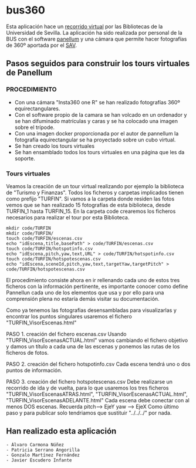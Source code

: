 # bus360

Esta aplicación hace un [recorrido virtual](https://bus.us.es/bus360) por las Bibliotecas de la Universidad de Sevilla.
La aplicación ha sido realizada por personal de la BUS con el software [panellum](https://pannellum.org/) y una cámara que permite hacer fotografías de 360º aportada por el [SAV](http://sav.us.es/).


## Pasos seguidos para construir los tours virtuales de Panellum

### PROCEDIMIENTO
- Con una cámara "Insta360 one R" se han realizado fotografías 360º equirectangulares.
- Con el software propio de la camara se han volcado en un ordenador y se han difuminado matrículas y caras y se ha colocado una imagen sobre el trípode.
- Con una imagen docker proporcionada por el autor de pannellum la fotografía equirectangular se ha proyectado sobre un cubo virtual.
- Se han creado los tours virtuales
- Se han ensamblado todos los tours virtuales en una página que les da soporte.

### Tours virtuales
Veamos la creación de un tour virtual realizando  por ejemplo la biblioteca de "Turismo y Finanzas". Todos los ficheros y carpetas implicados tienen como prefijo "TURFIN".
Si vamos a la carpeta donde residen las fotos vemos que se han realizado 15 fotografías de esta biblioteca, desde TURFIN_1 hasta TURFIN_15.
En la carpeta code crearemos los ficheros necesarios para realizar el tour por esta Biblioteca.

```
mkdir code/TURFIN
mkdir code/TURFIN/
touch code/TURFIN/escenas.csv 
echo "idEscena,title,basePath" > code/TURFIN/escenas.csv
touch code/TURFIN/hotspotinfo.csv
echo "idEscena,pitch,yaw,text,URL" > code/TURFIN/hotspotinfo.csv
touch code/TURFIN/hotspotescenas.csv
echo "idEscena,sceneId,pitch,yaw,text,targetYaw,targetPitch" > code/TURFIN/hotspotescenas.csv
```
El procedimiento consiste ahora en ir rellenando cada uno de estos tres ficheros con la información pertinente, es importante conocer como define Pannellun cada uno de los elementos que usa y por ello para una comprensión plena no estaría demás visitar su documentación.

Como ya tenemos las fotografias desensambladas para visualizarlas y encontrar los puntos singulares usaremos el fichero "TURFIN_VisorEscenas.html"

PASO 1. creación del fichero escenas.csv 
Usando "TURFIN_VisorEscenasACTUAL.html" vamos cambiando el fichero objetivo y damos un título a cada una de las escenas y ponemos las rutas de los ficheros de fotos.

PASO 2. creación del fichero hotspotinfo.csv
Cada escena tendrá uno o dos puntos de información.

PASO 3. creación del fichero hotspotescenas.csv
Debe realizarse un recorrido de ida y de vuelta, para lo que usaremos los tres ficheros "TURFIN_VisorEscenasATRAS.html", "TURFIN_VisorEscenasACTUAL.html", "TURFIN_VisorEscenasADELANTE.html"
Cada escena debe conectar con al menos DOS escenas.
Recuerda pitch--> EjeY  yaw --> EjeX
Como último paso y para publicar solo tendriamos que sustituir "../../../" por nada.


## Han realizado esta aplicación

    - Álvaro Carmona Núñez
    - Patricia Serrano Angorilla
    - Gonzalo Martínez Fernández 
    - Javier Escudero Infante

